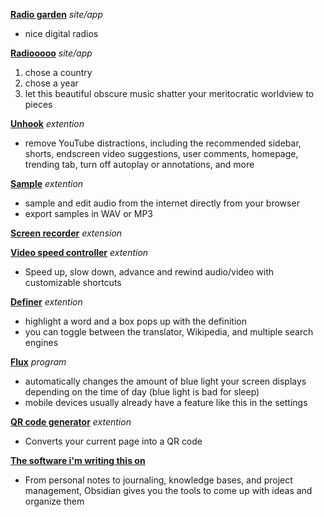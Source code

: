 [**Radio garden**]([radio.garden](https://radio.garden/)) *site/app*

- nice digital radios

[**Radiooooo**](https://radiooooo.com/) *site/app*

1. chose a country
2. chose a year
3. let this beautiful obscure music shatter your meritocratic worldview to pieces

[**Unhook**](https://chromewebstore.google.com/detail/unhook-remove-youtube-rec/khncfooichmfjbepaaaebmommgaepoid) *extention*

- remove YouTube distractions, including the recommended sidebar, shorts, endscreen video suggestions, user comments, homepage, trending tab, turn off autoplay or annotations, and more

[**Sample**](https://chromewebstore.google.com/detail/sample/kpkcennohgffjdgaelocingbmkjnpjgc) *extention*

- sample and edit audio from the internet directly from your browser
- export samples in WAV or MP3

[**Screen recorder**](https://chromewebstore.google.com/detail/awesome-screen-recorder-s/nlipoenfbbikpbjkfpfillcgkoblgpmj?hl=en) *extension* 

[**Video speed controller**](https://chromewebstore.google.com/detail/video-speed-controller/nffaoalbilbmmfgbnbgppjihopabppdk) *extention* 

- Speed up, slow down, advance and rewind audio/video with customizable shortcuts

[**Definer**](https://chromewebstore.google.com/detail/definer-popup-dictionary/noagjioaihamoljcbelhdlldnmlgnkon?hl=en) *extention* 

- highlight a word and a box pops up with the definition 
- you can toggle between the translator, Wikipedia, and multiple search engines

[**Flux**](https://justgetflux.com/) *program* 

- automatically changes the amount of blue light your screen displays depending on the time of day (blue light is bad for sleep)
- mobile devices usually already have a feature like this in the settings 

[**QR code generator**](https://chromewebstore.google.com/detail/qr-code-generator/afpbjjgbdimpioenaedcjgkaigggcdpp) *extention* 

- Converts your current page into a QR code

[**The software i'm writing this on**](https://obsidian.md/)

- From personal notes to journaling, knowledge bases, and project management, Obsidian gives you the tools to come up with ideas and organize them